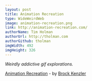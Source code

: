 ```yaml
---
layout: post
title: Animation Recreation
type: WideWeirdWeb
image: animation-recreation.png
link: http://animation-recreation.com/
authorName: Tim Holman
authorUrl: http://tholman.com
authorGithub: tholman
imgWidth: 492
imgHeight: 326
---
```


_Weirdly addictive gif explorations._

[Animation Recreation](http://animation-recreation.com/) - by [Brock Kenzler](http://brockkenzler.com/)
